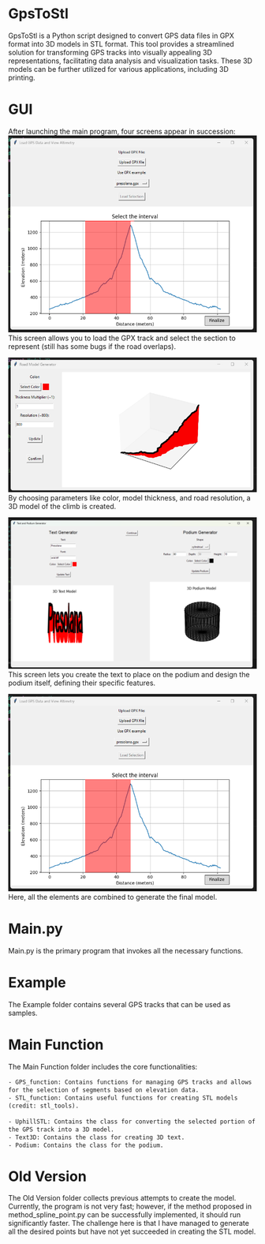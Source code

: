 # GpsToStl
GpsToStl is a Python script designed to convert GPS data files in GPX format into 3D models in STL format. This tool provides a streamlined solution for transforming GPS tracks into visually appealing 3D representations, facilitating data analysis and visualization tasks. These 3D models can be further utilized for various applications, including 3D printing.

# GUI
After launching the main program, four screens appear in succession:
![First screen](images/1_window.png)
This screen allows you to load the GPX track and select the section to represent (still has some bugs if the road overlaps).

![Second screen](images/2_window.png)
By choosing parameters like color, model thickness, and road resolution, a 3D model of the climb is created.

![Third screen](images/3_window.png)
This screen lets you create the text to place on the podium and design the podium itself, defining their specific features.

![Fourth screen](images/1_window.png)
Here, all the elements are combined to generate the final model.

# Main.py
Main.py is the primary program that invokes all the necessary functions.

# Example
The Example folder contains several GPS tracks that can be used as samples.

# Main Function
The Main Function folder includes the core functionalities:

    - GPS_function: Contains functions for managing GPS tracks and allows for the selection of segments based on elevation data.
    - STL_function: Contains useful functions for creating STL models (credit: stl_tools).

    - UphillSTL: Contains the class for converting the selected portion of the GPS track into a 3D model.
    - Text3D: Contains the class for creating 3D text.
    - Podium: Contains the class for the podium.

# Old Version
The Old Version folder collects previous attempts to create the model. Currently, the program is not very fast; however, if the method proposed in method_spline_point.py can be successfully implemented, it should run significantly faster. The challenge here is that I have managed to generate all the desired points but have not yet succeeded in creating the STL model.